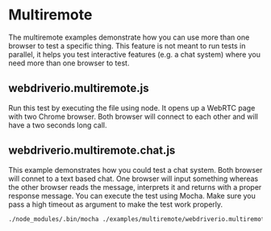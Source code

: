 # Multiremote

The multiremote examples demonstrate how you can use more than one browser to test a specific thing. This feature is not meant to run tests in parallel, it helps you test interactive features (e.g. a chat system) where you need more than one browser to test.

## webdriverio.multiremote.js

Run this test by executing the file using node. It opens up a WebRTC page with two Chrome browser. Both browser will connect to each other and will have a two seconds long call.

## webdriverio.multiremote.chat.js

This example demonstrates how you could test a chat system. Both browser will connet to a text based chat. One browser will input something whereas the other browser reads the message, interprets it and returns with a proper response message. You can execute the test using Mocha. Make sure you pass a high timeout as argument to make the test work properly.

```sh
./node_modules/.bin/mocha ./examples/multiremote/webdriverio.multiremote.chat.js
```

